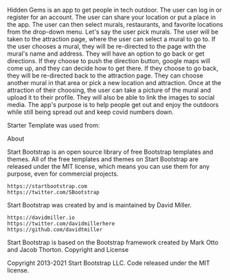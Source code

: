 Hidden Gems is an app to get people in tech outdoor. The user can log in or register for an account. The user can share your location or put a place in the app. The user can then select murals, restaurants, and favorite locations from the drop-down menu. Let's say the user pick murals. The user will be taken to the attraction page, where the user can select a mural to go to. If the user chooses a mural, they will be re-directed to the page with the mural's name and address. They will have an option to go back or get directions. If they choose to push the direction button, google maps will come up, and they can decide how to get there. If they choose to go back, they will be re-directed back to the attraction page. They can choose another mural in that area or pick a new location and attraction. Once at the attraction of their choosing, the user can take a picture of the mural and upload it to their profile. They will also be able to link the images to social media.
The app's purpose is to help people get out and enjoy the outdoors while still being spread out and keep covid numbers down.


Starter Template was used from:

About

Start Bootstrap is an open source library of free Bootstrap templates and themes. All of the free templates and themes on Start Bootstrap are released under the MIT license, which means you can use them for any purpose, even for commercial projects.

    https://startbootstrap.com
    https://twitter.com/SBootstrap

Start Bootstrap was created by and is maintained by David Miller.

    https://davidmiller.io
    https://twitter.com/davidmillerhere
    https://github.com/davidtmiller

Start Bootstrap is based on the Bootstrap framework created by Mark Otto and Jacob Thorton.
Copyright and License

Copyright 2013-2021 Start Bootstrap LLC. Code released under the MIT license.
